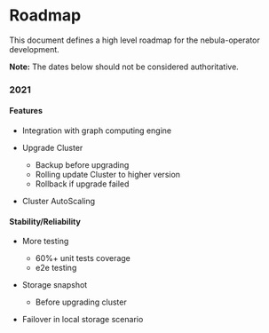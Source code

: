 # Roadmap

This document defines a high level roadmap for the nebula-operator development.

**Note:**
The dates below should not be considered authoritative.


### 2021

#### Features

- Integration with graph computing engine

- Upgrade Cluster
  - Backup before upgrading
  - Rolling update Cluster to higher version
  - Rollback if upgrade failed

- Cluster AutoScaling

#### Stability/Reliability

- More testing
  - 60%+ unit tests coverage
  - e2e testing

- Storage snapshot
  - Before upgrading cluster
  
- Failover in local storage scenario

	